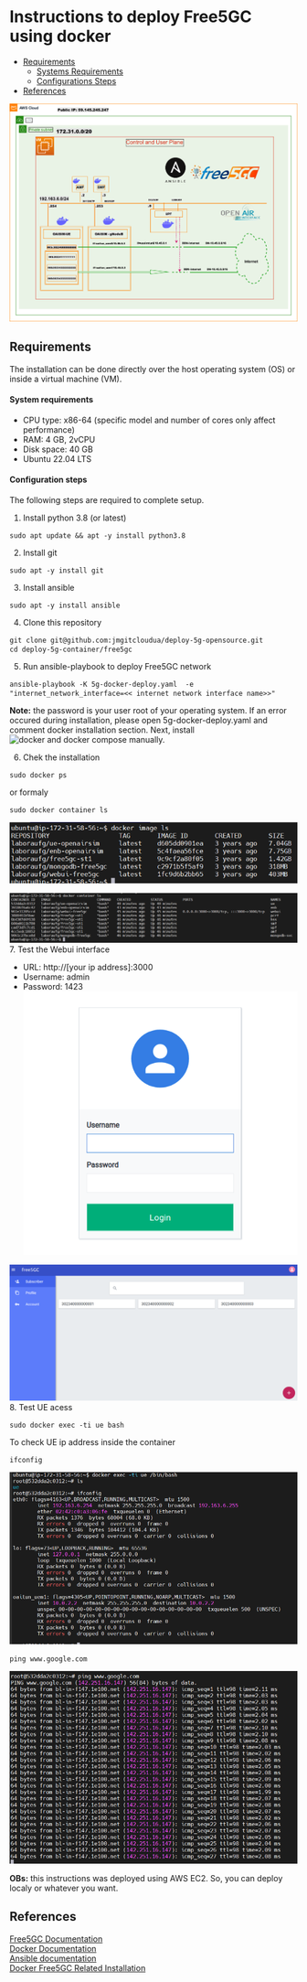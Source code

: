 # Instructions to deploy Free5GC using docker
- [Requirements](#requirements)
    - [Systems Requirements](#system-requirements)
    - [Configurations Steps](#configuration-steps)
- [References](#references)

![](./images/diagram-docker-free5gc-deploy.png)
## Requirements
The installation can be done directly over the host operating system (OS) or inside a virtual machine (VM).

#### System requirements

- CPU type: x86-64 (specific model and number of cores only affect performance)
- RAM: 4 GB, 2vCPU
- Disk space: 40 GB
- Ubuntu 22.04 LTS

#### Configuration steps
The following steps are required to complete setup.

1. Install python 3.8 (or latest)
```
sudo apt update && apt -y install python3.8
```
2. Install git
```
sudo apt -y install git
```
3. Install ansible
```
sudo apt -y install ansible
```
4. Clone this repository
```
git clone git@github.com:jmgitcloudua/deploy-5g-opensource.git
cd deploy-5g-container/free5gc
```
5. Run ansible-playbook to deploy Free5GC network
```
ansible-playbook -K 5g-docker-deploy.yaml  -e  "internet_network_interface=<< internet network interface name>>"
```
**Note:** the password is your user root of your operating system.  If an error occured during installation, please open 5g-docker-deploy.yaml and comment docker installation section. Next, install ![docker and docker compose](https://docs.docker.com/desktop/install/ubuntu/) manually.

6. Chek the installation
```
sudo docker ps 
``` 
or formaly
```
sudo docker container ls 
``` 
![docker image ls](./images/BII-aws-free5gc-docker-image-ls.png)

![docker ps](./images/BII-aws-free5gc-docker-container-ls.png)
7. Test the Webui interface
 - URL: http://[your ip address]:3000
 - Username: admin
 - Password: 1423
 ![Free5GC Webui Login](./images/BII-aws-free5gc-login-webui.png)

 ![Free5GC Dashboard](./images/BII-aws-free5gc-webui.png)
 8. Test UE acess
 ```
 sudo docker exec -ti ue bash
 ```
 To check UE ip address inside the container
 ```
 ifconfig
 ```
 ![ifconfig](./images/BII-aws-free5gc-docker--oatun-uem1-interface.png)
 
 ```
 ping www.google.com
 ```
![](./images/BII-aws-free5gc-docker--oatun-uem1-test-ping.png)

**OBs:** this instructions was deployed using AWS EC2. So, you can deploy localy or whatever you want.

## References
[Free5GC Documentation](https://free5gc.org/) <br>
[Docker Documentation](https://docs.docker.com/engine/install/ubuntu/) <br>
[Ansible documentation](https://docs.ansible.com/ansible/latest/installation_guide/intro_installation.html#installing-and-upgrading-ansible) <br>
[Docker Free5GC Related Installation](https://github.com/Edwin-programmer/Project5G-ansible-deployment/tree/main/Docker%20deployment)
